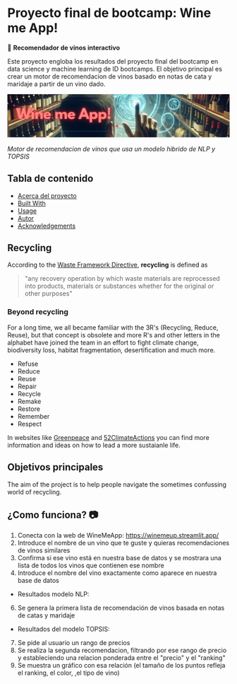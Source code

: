 # Proyecto final de bootcamp: Wine me App!
🔴 **Recomendador de vinos interactivo**

Este proyecto engloba los resultados del proyecto final del bootcamp en data science y machine learning de ID bootcamps. El objetivo principal es crear un motor de recomendacion de vinos basado en notas de cata y maridaje a partir de un vino dado.

![Banner](https://github.com/Salvarez-codesal/projecto_final_bootcamp_winemeapp/blob/main/imagenes/Banner.png)

_Motor de recomendacion de vinos que usa un modelo hibrido de NLP y TOPSIS_

## Tabla de contenido

* [Acerca del proyecto](#about-the-project)
* [Built With](#built-with)
* [Usage](#usage)
* [Autor](#authors)
* [Acknowledgements](#acknowledgements)

## Recycling
According to the [Waste Framework Directive](https://joint-research-centre.ec.europa.eu/scientific-activities-z/less-waste-more-value/definition-recycling_en), **recycling** is defined as

>  "any recovery operation by which waste materials are reprocessed into products, materials or substances whether for the original or other purposes"

### Beyond recycling
For a long time, we all became familiar with the 3R's (Recycling, Reduce, Reuse), but that concept is obsolete and more R's and other letters in the alphabet have joined the team in an effort to fight climate change, biodiversity loss, habitat fragmentation, desertification and much more.

- Refuse
- Reduce
- Reuse
- Repair
- Recycle
- Remake
- Restore
- Remember
- Respect

In websites like [Greenpeace](https://www.greenpeace.org.au/blog/beyond-reduce-reuse-recycle/) and [52ClimateActions](https://www.52climateactions.com/refuse-reduce-reuse-repair-recycle/full) you can find more information and ideas on how to lead a more sustaianle life.

## Objetivos principales

The aim of the project is to help people navigate the sometimes confussing world of recycling.

## ¿Como funciona? :camera:
1. Conecta con la web de WineMeApp: https://winemeup.streamlit.app/
2. Introduce el nombre de un vino que te guste y quieras recomendaciones de vinos similares
3. Confirma si ese vino está en nuestra base de datos y se mostrara una lista de todos los vinos que contienen ese nombre
4. Introduce el nombre del vino exactamente como aparece en nuestra base de datos

- Resultados modelo NLP:
6. Se genera la primera lista de recomendación de vinos basada en notas de catas y maridaje

- Resultados del modelo TOPSIS:
7. Se pide al usuario un rango de precios
8. Se realiza la segunda recomendacion, filtrando por ese rango de precio y estableciendo una relacion ponderada entre el "precio" y el "ranking"
9. Se muestra un gráfico con esa relación (el tamaño de los puntos refleja el ranking, el color, ,el tipo de vino)

